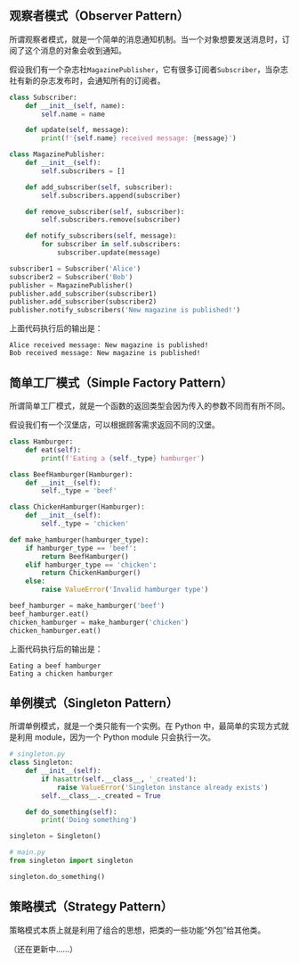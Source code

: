 ## 观察者模式（Observer Pattern）

所谓观察者模式，就是一个简单的消息通知机制。当一个对象想要发送消息时，订阅了这个消息的对象会收到通知。

假设我们有一个杂志社`MagazinePublisher`，它有很多订阅者`Subscriber`，当杂志社有新的杂志发布时，会通知所有的订阅者。

```python
class Subscriber:
    def __init__(self, name):
        self.name = name

    def update(self, message):
        print(f'{self.name} received message: {message}')

class MagazinePublisher:
    def __init__(self):
        self.subscribers = []

    def add_subscriber(self, subscriber):
        self.subscribers.append(subscriber)

    def remove_subscriber(self, subscriber):
        self.subscribers.remove(subscriber)

    def notify_subscribers(self, message):
        for subscriber in self.subscribers:
            subscriber.update(message)

subscriber1 = Subscriber('Alice')
subscriber2 = Subscriber('Bob')
publisher = MagazinePublisher()
publisher.add_subscriber(subscriber1)
publisher.add_subscriber(subscriber2)
publisher.notify_subscribers('New magazine is published!')
```

上面代码执行后的输出是：

```
Alice received message: New magazine is published!
Bob received message: New magazine is published!
```

## 简单工厂模式（Simple Factory Pattern）

所谓简单工厂模式，就是一个函数的返回类型会因为传入的参数不同而有所不同。

假设我们有一个汉堡店，可以根据顾客需求返回不同的汉堡。

```python
class Hamburger:
    def eat(self):
        print(f'Eating a {self._type} hamburger')

class BeefHamburger(Hamburger):
    def __init__(self):
        self._type = 'beef'

class ChickenHamburger(Hamburger):
    def __init__(self):
        self._type = 'chicken'

def make_hamburger(hamburger_type):
    if hamburger_type == 'beef':
        return BeefHamburger()
    elif hamburger_type == 'chicken':
        return ChickenHamburger()
    else:
        raise ValueError('Invalid hamburger type')

beef_hamburger = make_hamburger('beef')
beef_hamburger.eat()
chicken_hamburger = make_hamburger('chicken')
chicken_hamburger.eat()
```

上面代码执行后的输出是：

```
Eating a beef hamburger
Eating a chicken hamburger
```

## 单例模式（Singleton Pattern）

所谓单例模式，就是一个类只能有一个实例。在 Python 中，最简单的实现方式就是利用 module，因为一个 Python module 只会执行一次。

```python
# singleton.py
class Singleton:
    def __init__(self):
        if hasattr(self.__class__, '_created'):
            raise ValueError('Singleton instance already exists')
        self.__class__._created = True

    def do_something(self):
        print('Doing something')

singleton = Singleton()
```

```python
# main.py
from singleton import singleton

singleton.do_something()
```

## 策略模式（Strategy Pattern）

策略模式本质上就是利用了组合的思想，把类的一些功能“外包”给其他类。

（还在更新中……）
